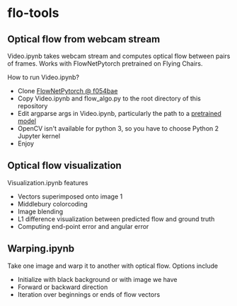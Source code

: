 # flo-tools

## Optical flow from webcam stream

Video.ipynb takes webcam stream and computes optical flow between pairs of frames. Works with FlowNetPytorch pretrained on Flying Chairs.

How to run Video.ipynb?

- Clone [FlowNetPytorch @ f054bae](https://github.com/ClementPinard/FlowNetPytorch/tree/f054bae366b13bd1f8b7bce2b66b96d37ee2d5e1)
- Copy Video.ipynb and flow_algo.py to the root directory of this repository
- Edit argparse args in Video.ipynb, particularly the path to a [pretrained model](https://github.com/ClementPinard/FlowNetPytorch#pretrained-models)
- OpenCV isn't available for python 3, so you have to choose Python 2 Jupyter kernel
- Enjoy

## Optical flow visualization

Visualization.ipynb features

- Vectors superimposed onto image 1
- Middlebury colorcoding
- Image blending
- L1 difference visualization between predicted flow and ground truth
- Computing end-point error and angular error

## Warping.ipynb

Take one image and warp it to another with optical flow. Options include

- Initialize with black background or with image we have
- Forward or backward direction
- Iteration over beginnings or ends of flow vectors
